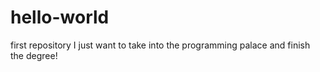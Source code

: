 # hello-world
first repository
I just want to take into the programming palace and finish the degree!
